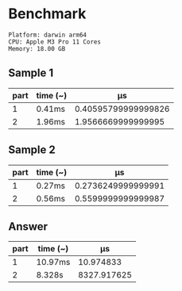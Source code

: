 # Benchmark

```
Platform: darwin arm64
CPU: Apple M3 Pro 11 Cores
Memory: 18.00 GB
```

## Sample 1

| part | time (~) | μs                  |
| ---- | -------- | ------------------- |
| 1    | 0.41ms   | 0.40595799999999826 |
| 2    | 1.96ms   | 1.9566669999999995  |

## Sample 2

| part | time (~) | μs                 |
| ---- | -------- | ------------------ |
| 1    | 0.27ms   | 0.2736249999999991 |
| 2    | 0.56ms   | 0.5599999999999987 |

## Answer

| part | time (~) | μs          |
| ---- | -------- | ----------- |
| 1    | 10.97ms  | 10.974833   |
| 2    | 8.328s   | 8327.917625 |
